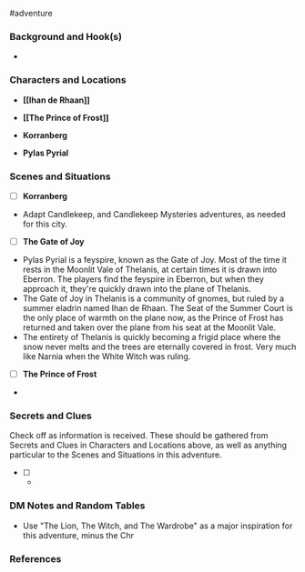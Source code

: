  #adventure 

### Background and Hook(s)

* 

### Characters and Locations

* **[[Ihan de Rhaan]]**
* **[[The Prince of Frost]]**

* **Korranberg**
* **Pylas Pyrial**

### Scenes and Situations

 - [ ]  **Korranberg**

- Adapt Candlekeep, and Candlekeep Mysteries adventures, as needed for this city.

 - [ ]  **The Gate of Joy**

- Pylas Pyrial is a feyspire, known as the Gate of Joy. Most of the time it rests in the Moonlit Vale of Thelanis, at certain times it is drawn into Eberron. The players find the feyspire in Eberron, but when they approach it, they're quickly drawn into the plane of Thelanis.
- The Gate of Joy in Thelanis is a community of gnomes, but ruled by a summer eladrin named Ihan de Rhaan. The Seat of the Summer Court is the only place of warmth on the plane now, as the Prince of Frost has returned and taken over the plane from his seat at the Moonlit Vale.
- The entirety of Thelanis is quickly becoming a frigid place where the snow never melts and the trees are eternally covered in frost. Very much like Narnia when the White Witch was ruling.

 - [ ]  **The Prince of Frost**

- 

### Secrets and Clues
Check off as information is received. These should be gathered from Secrets and Clues in Characters and Locations above, as well as anything particular to the Scenes and Situations in this adventure.

 - [ ] -

### DM Notes and Random Tables

- Use "The Lion, The Witch, and The Wardrobe" as a major inspiration for this adventure, minus the Chr

### References

